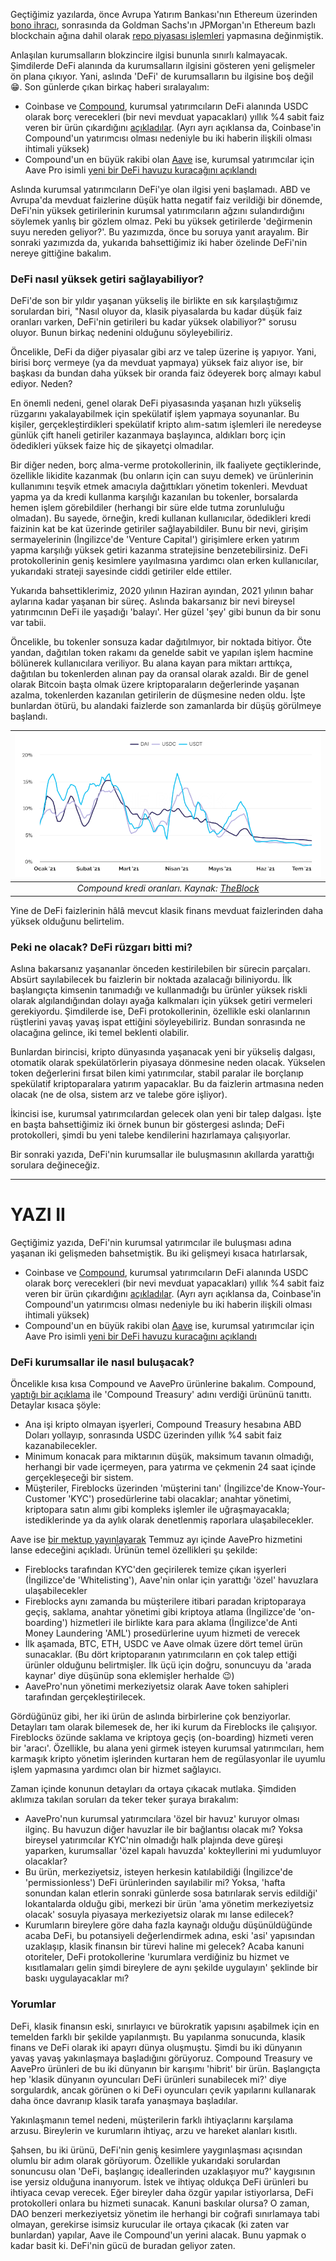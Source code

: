 Geçtiğimiz yazılarda, önce Avrupa Yatırım Bankası'nın Ethereum üzerinden [bono ihracı](/genel/2021/05/18/finans-piyasalarda-bir-ilk-EIBnin-ethereum-uzerindeki-bono-ihraci.html), sonrasında da Goldman Sachs'ın JPMorgan'ın Ethereum bazlı blockchain ağına dahil olarak [repo piyasası işlemleri](/genel/2021/06/29/goldman-sachs-jpmorgan-ve-ethereumun-ayni-cumlede-nasil-kullanilir.html) yapmasına değinmiştik. 

Anlaşılan kurumsalların blokzincire ilgisi bununla sınırlı kalmayacak. Şimdilerde DeFi alanında da kurumsalların ilgisini gösteren yeni gelişmeler ön plana çıkıyor. Yani, aslında 'DeFi' de kurumsalların bu ilgisine boş değil 😁. Son günlerde çıkan birkaç haberi sıralayalım: 
- Coinbase ve [Compound](https://compound.finance/), kurumsal yatırımcıların DeFi alanında USDC olarak borç verecekleri (bir nevi mevduat yapacakları) yıllık %4 sabit faiz veren bir ürün çıkardığını [açıkladılar](https://medium.com/compound-finance/announcing-compound-treasury-for-businesses-institutions-83d4484fb82e). (Ayrı ayrı açıklansa da, Coinbase'in Compound'un yatırımcısı olması nedeniyle bu iki haberin ilişkili olması ihtimali yüksek)
- Compound'un en büyük rakibi olan [Aave](https://aave.com/) ise, kurumsal yatırımcılar için Aave Pro isimli [yeni bir DeFi havuzu kuracağını açıklandı](https://twitter.com/TraderNoah/status/1411719489947906048) 

Aslında kurumsal yatırımcıların DeFi'ye olan ilgisi yeni başlamadı. ABD ve Avrupa'da mevduat faizlerine düşük hatta negatif faiz verildiği bir dönemde, DeFi'nin yüksek getirilerinin kurumsal yatırımcıların ağzını sulandırdığını söylemek yanlış bir gözlem olmaz. Peki bu yüksek getirilerde 'değirmenin suyu nereden geliyor?'. Bu yazımızda, önce bu soruya yanıt arayalım. Bir sonraki yazımızda da, yukarıda bahsettiğimiz iki haber özelinde DeFi'nin nereye gittiğine bakalım. 

### DeFi nasıl yüksek getiri sağlayabiliyor?

DeFi'de son bir yıldır yaşanan yükseliş ile birlikte en sık karşılaştığımız sorulardan biri, "Nasıl oluyor da, klasik piyasalarda bu kadar düşük faiz oranları varken, DeFi'nin getirileri bu kadar yüksek olabiliyor?" sorusu oluyor. Bunun birkaç nedenini olduğunu söyleyebiliriz. 

Öncelikle, DeFi da diğer piyasalar gibi arz ve talep üzerine iş yapıyor. Yani, birisi borç vermeye (ya da mevduat yapmaya) yüksek faiz alıyor ise, bir başkası da bundan daha yüksek bir oranda faiz ödeyerek borç almayı kabul ediyor. Neden? 

En önemli nedeni, genel olarak DeFi piyasasında yaşanan hızlı yükseliş rüzgarını yakalayabilmek için spekülatif işlem yapmaya soyunanlar. Bu kişiler, gerçekleştirdikleri spekülatif kripto alım-satım işlemleri ile neredeyse günlük çift haneli getiriler kazanmaya başlayınca, aldıkları borç için ödedikleri yüksek faize hiç de şikayetçi olmadılar.

Bir diğer neden, borç alma-verme protokollerinin, ilk faaliyete geçtiklerinde, özellikle likidite kazanmak (bu onların için can suyu demek) ve ürünlerinin kullanımını teşvik etmek amacıyla dağıttıkları yönetim tokenleri. Mevduat yapma ya da kredi kullanma karşılığı kazanılan bu tokenler, borsalarda hemen işlem görebildiler (herhangi bir süre elde tutma zorunluluğu olmadan). Bu sayede, örneğin, kredi kullanan kullanıcılar, ödedikleri kredi faizinin kat be kat üzerinde getiriler sağlayabildiler. Bunu bir nevi, girişim sermayelerinin (İngilizce'de 'Venture Capital') girişimlere erken yatırım yapma karşılığı yüksek getiri kazanma stratejisine benzetebilirsiniz. DeFi protokollerinin geniş kesimlere yayılmasına yardımcı olan erken kullanıcılar, yukarıdaki strateji sayesinde ciddi getiriler elde ettiler. 

Yukarıda bahsettiklerimiz, 2020 yılının Haziran ayından, 2021 yılının bahar aylarına kadar yaşanan bir süreç. Aslında bakarsanız bir nevi bireysel yatırımcının DeFi ile yaşadığı 'balayı'. Her güzel 'şey' gibi bunun da bir sonu var tabii. 

Öncelikle, bu tokenler sonsuza kadar dağıtılmıyor, bir noktada bitiyor. Öte yandan, dağıtılan token rakamı da genelde sabit ve yapılan işlem hacmine bölünerek kullanıcılara veriliyor. Bu alana kayan para miktarı arttıkça, dağıtılan bu tokenlerden alınan pay da oransal olarak azaldı. Bir de genel olarak Bitcoin başta olmak üzere kriptoparaların değerlerinde yaşanan azalma, tokenlerden kazanılan getirilerin de düşmesine neden oldu. İşte bunlardan ötürü, bu alandaki faizlerde son zamanlarda bir düşüş görülmeye başlandı. 

| ![compound_rates](/assets/compound_borrowing_rates_800.png)|
|:--:| 
| *Compound kredi oranları. Kaynak: [TheBlock](https://www.theblockcrypto.com/data/decentralized-finance/cryptocurrency-lending)*|

Yine de DeFi faizlerinin hâlâ mevcut klasik finans mevduat faizlerinden daha yüksek olduğunu belirtelim. 

### Peki ne olacak? DeFi rüzgarı bitti mi?

Aslına bakarsanız yaşananlar önceden kestirilebilen bir sürecin parçaları. Absürt sayılabilecek bu faizlerin bir noktada azalacağı biliniyordu. İlk başlangıçta kimsenin tanımadığı ve kullanmadığı bu ürünler yüksek riskli olarak algılandığından dolayı ayağa kalkmaları için yüksek getiri vermeleri gerekiyordu. Şimdilerde ise, DeFi protokollerinin, özellikle eski olanlarının rüştlerini yavaş yavaş ispat ettiğini söyleyebiliriz. Bundan sonrasında ne olacağına gelince, iki temel beklenti olabilir. 

Bunlardan birincisi, kripto dünyasında yaşanacak yeni bir yükseliş dalgası, otomatik olarak spekülatörlerin piyasaya dönmesine neden olacak. Yükselen token değerlerini fırsat bilen kimi yatırımcılar, stabil paralar ile borçlanıp spekülatif kriptoparalara yatırım yapacaklar. Bu da faizlerin artmasına neden olacak (ne de olsa, sistem arz ve talebe göre işliyor). 

İkincisi ise, kurumsal yatırımcılardan gelecek olan yeni bir talep dalgası. İşte en başta bahsettiğimiz iki örnek bunun bir göstergesi aslında; DeFi protokolleri, şimdi bu yeni talebe kendilerini hazırlamaya çalışıyorlar. 

Bir sonraki yazıda, DeFi'nin kurumsallar ile buluşmasının akıllarda yarattığı sorulara değineceğiz. 

---

# YAZI II

Geçtiğimiz yazıda, DeFi'nin kurumsal yatırımcılar ile buluşması adına yaşanan iki gelişmeden bahsetmiştik. Bu iki gelişmeyi kısaca hatırlarsak, 

- Coinbase ve [Compound](https://compound.finance/), kurumsal yatırımcıların DeFi alanında USDC olarak borç verecekleri (bir nevi mevduat yapacakları) yıllık %4 sabit faiz veren bir ürün çıkardığını [açıkladılar](https://medium.com/compound-finance/announcing-compound-treasury-for-businesses-institutions-83d4484fb82e). (Ayrı ayrı açıklansa da, Coinbase'in Compound'un yatırımcısı olması nedeniyle bu iki haberin ilişkili olması ihtimali yüksek)
- Compound'un en büyük rakibi olan [Aave](https://aave.com/) ise, kurumsal yatırımcılar için Aave Pro isimli [yeni bir DeFi havuzu kuracağını açıklandı](https://twitter.com/TraderNoah/status/1411719489947906048) 

### DeFi kurumsallar ile nasıl buluşacak?

Öncelikle kısa kısa Compound ve AavePro ürünlerine bakalım. Compound, [yaptığı bir açıklama](https://medium.com/compound-finance/announcing-compound-treasury-for-businesses-institutions-83d4484fb82e) ile 'Compound Treasury' adını verdiği ürününü tanıttı. Detaylar kısaca şöyle: 

- Ana işi kripto olmayan işyerleri, Compound Treasury hesabına ABD Doları yollayıp, sonrasında USDC üzerinden yıllık %4 sabit faiz kazanabilecekler.
- Minimum konacak para miktarının düşük, maksimum tavanın olmadığı, herhangi bir vade içermeyen, para yatırma ve çekmenin 24 saat içinde gerçekleşeceği bir sistem.
- Müşteriler, Fireblocks üzerinden 'müşterini tanı' (İngilizce'de Know-Your-Customer 'KYC') prosedürlerine tabi olacaklar; anahtar yönetimi, kriptopara satın alımı gibi kompleks işlemler ile uğraşmayacakla; istediklerinde ya da aylık olarak denetlenmiş raporlara ulaşabilecekler.

Aave ise [bir mektup yayınlayarak](https://twitter.com/TraderNoah/status/1411719489947906048) Temmuz ayı içinde AavePro hizmetini lanse edeceğini açıkladı. Ürünün temel özellikleri şu şekilde:
- Fireblocks tarafından KYC'den geçirilerek temize çıkan işyerleri (İngilizce'de 'Whitelisting'), Aave'nin onlar için yarattığı 'özel' havuzlara ulaşabilecekler
- Fireblocks aynı zamanda bu müşterilere itibari paradan kriptoparaya geçiş, saklama, anahtar yönetimi gibi kriptoya atlama (İngilizce'de 'on-boarding') hizmetleri ile birlikte kara para aklama (İngilizce'de Anti Money Laundering 'AML') prosedürlerine uyum hizmeti de verecek
- İlk aşamada, BTC, ETH, USDC ve Aave olmak üzere dört temel ürün sunacaklar. (Bu dört kriptoparanın yatırımcıların en çok talep ettiği ürünler olduğunu belirtmişler. İlk üçü için doğru, sonuncuyu da 'arada kaynar' diye düşünüp sona eklemişler herhalde 😉)
- AavePro'nun yönetimi merkeziyetsiz olarak Aave token sahipleri tarafından gerçekleştirilecek. 

Gördüğünüz gibi, her iki ürün de aslında birbirlerine çok benziyorlar. Detayları tam olarak bilemesek de, her iki kurum da Fireblocks ile çalışıyor. Fireblocks özünde saklama ve kriptoya geçiş (on-boarding) hizmeti veren bir 'aracı'. Özellikle, bu alana yeni girmek isteyen kurumsal yatırımcıları, hem karmaşık kripto yönetim işlerinden kurtaran hem de regülasyonlar ile uyumlu işlem yapmasına yardımcı olan bir hizmet sağlayıcı.  

Zaman içinde konunun detayları da ortaya çıkacak mutlaka. Şimdiden aklımıza takılan soruları da teker teker şuraya bırakalım: 

- AavePro'nun kurumsal yatırımcılara 'özel bir havuz' kuruyor olması ilginç. Bu havuzun diğer havuzlar ile bir bağlantısı olacak mı? Yoksa bireysel yatırımcılar KYC'nin olmadığı halk plajında deve güreşi yaparken, kurumsallar 'özel kapalı havuzda' kokteyllerini mi yudumluyor olacaklar?
- Bu ürün, merkeziyetsiz, isteyen herkesin katılabildiği (İngilizce'de 'permissionless') DeFi ürünlerinden sayılabilir mi? Yoksa, 'hafta sonundan kalan etlerin sonraki günlerde sosa batırılarak servis edildiği' lokantalarda olduğu gibi, merkezi bir ürün 'ama yönetim merkeziyetsiz olacak' sosuyla piyasaya merkeziyetsiz olarak mı lanse edilecek?
- Kurumların bireylere göre daha fazla kaynağı olduğu düşünüldüğünde acaba DeFi, bu potansiyeli değerlendirmek adına, eski 'asi' yapısından uzaklaşıp, klasik finansın bir türevi haline mi gelecek? Acaba kanuni otoriteler, DeFi protokollerine 'kurumlara verdiğiniz bu hizmet ve kısıtlamaları gelin şimdi bireylere de aynı şekilde uygulayın' şeklinde bir baskı uygulayacaklar mı?

### Yorumlar

DeFi, klasik finansın eski, sınırlayıcı ve bürokratik yapısını aşabilmek için en temelden farklı bir şekilde yapılanmıştı. Bu yapılanma sonucunda, klasik finans ve DeFi olarak iki apayrı dünya oluşmuştu. Şimdi bu iki dünyanın yavaş yavaş yakınlaşmaya başladığını görüyoruz.  Compound Treasury ve AavePro ürünleri de bu iki dünyanın bir karışımı 'hibrit' bir ürün. Başlangıçta hep 'klasik dünyanın oyuncuları DeFi ürünleri sunabilecek mi?' diye sorgulardık, ancak görünen o ki DeFi oyuncuları çevik yapılarını kullanarak daha önce davranıp klasik tarafa yanaşmaya başladılar. 

Yakınlaşmanın temel nedeni, müşterilerin farklı ihtiyaçlarını karşılama arzusu. Bireylerin ve kurumların ihtiyaç, arzu ve hareket alanları kısıtlı. 

Şahsen, bu iki ürünü, DeFi'nin geniş kesimlere yaygınlaşması açısından olumlu bir adım olarak görüyorum. Özellikle yukarıdaki sorulardan sonuncusu olan 'DeFi, başlangıç ideallerinden uzaklaşıyor mu?' kaygısının ise yersiz olduğuna inanıyorum.  İstek ve ihtiyaç oldukça DeFi ürünleri bu ihtiyaca cevap verecek. Eğer bireyler daha özgür yapılar istiyorlarsa, DeFi protokolleri onlara bu hizmeti sunacak. Kanuni baskılar olursa? O zaman, DAO benzeri merkeziyetsiz yönetim ile herhangi bir coğrafi sınırlamaya tabi olmayan, gerekirse isimsiz kurucular ile ortaya çıkacak (ki zaten var bunlardan) yapılar, Aave ile Compound'un yerini alacak. Bunu yapmak o kadar basit ki. DeFi'nin gücü de buradan geliyor zaten.  
